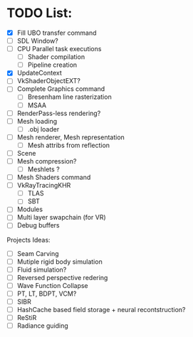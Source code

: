 # TODO List:
- [x] Fill UBO transfer command
- [ ] SDL Window?
- [ ] CPU Parallel task executions
    - [ ] Shader compilation
    - [ ] Pipeline creation
- [x] UpdateContext
- [ ] VkShaderObjectEXT? 
- [ ] Complete Graphics command
    - [ ] Bresenham line rasterization
    - [ ] MSAA
- [ ] RenderPass-less rendering? 
- [ ] Mesh loading
    - [ ] .obj loader
- [ ] Mesh renderer, Mesh representation
    - [ ] Mesh attribs from reflection
- [ ] Scene
- [ ] Mesh compression?
    - [ ] Meshlets ? 
- [ ] Mesh Shaders command
- [ ] VkRayTracingKHR
    - [ ] TLAS
    - [ ] SBT
- [ ] Modules
- [ ] Multi layer swapchain (for VR)
- [ ] Debug buffers

Projects Ideas:
- [ ] Seam Carving
- [ ] Mutiple rigid body simulation
- [ ] Fluid simulation? 
- [ ] Reversed perspective redering
- [ ] Wave Function Collapse
- [ ] PT, LT, BDPT, VCM?
- [ ] SIBR
- [ ] HashCache based field storage + neural recontstruction?
- [ ] ReStiR
- [ ] Radiance guiding
